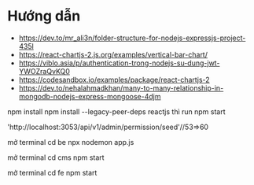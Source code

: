 # Hướng dẫn
- https://dev.to/mr_ali3n/folder-structure-for-nodejs-expressjs-project-435l
- https://react-chartjs-2.js.org/examples/vertical-bar-chart/
- https://viblo.asia/p/authentication-trong-nodejs-su-dung-jwt-YWOZraQvKQ0
- https://codesandbox.io/examples/package/react-chartjs-2
- https://dev.to/nehalahmadkhan/many-to-many-relationship-in-mongodb-nodejs-express-mongoose-4djm



npm install 
npm install --legacy-peer-deps
reactjs thì run npm start


'http://localhost:3053/api/v1/admin/permission/seed'//53=>60


mở terminal
cd be
npx nodemon app.js

mở terminal
cd cms
npm start

mở terminal
cd fe
npm start